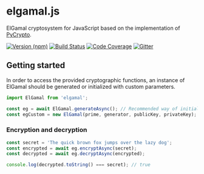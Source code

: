 # elgamal.js

ElGamal cryptosystem for JavaScript based on the implementation of
[PyCrypto](https://github.com/dlitz/pycrypto).

[![Version (npm)](https://img.shields.io/npm/v/elgamal.svg)](https://npmjs.com/package/elgamal)
[![Build Status](https://img.shields.io/travis/kripod/elgamal.js/master.svg)](https://travis-ci.org/kripod/elgamal.js)
[![Code Coverage](https://img.shields.io/codecov/c/github/kripod/elgamal.js/master.svg)](https://codecov.io/gh/kripod/elgamal.js)
[![Gitter](https://img.shields.io/gitter/room/kripod/elgamal.js.svg)](https://gitter.im/kripod/elgamal.js)

## Getting started

In order to access the provided cryptographic functions, an instance of ElGamal
should be generated or initialized with custom parameters.

``` js
import ElGamal from 'elgamal';

const eg = await ElGamal.generateAsync(); // Recommended way of initialization
const egCustom = new ElGamal(prime, generator, publicKey, privateKey);
```

### Encryption and decryption

```js
const secret = 'The quick brown fox jumps over the lazy dog';
const encrypted = await eg.encryptAsync(secret);
const decrypted = await eg.decryptAsync(encrypted);

console.log(decrypted.toString() === secret); // true
```
